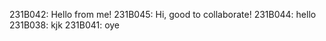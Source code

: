 231B042: Hello from me!
231B045: Hi, good to collaborate!
231B044: hello
231B038: kjk
231B041: oye



